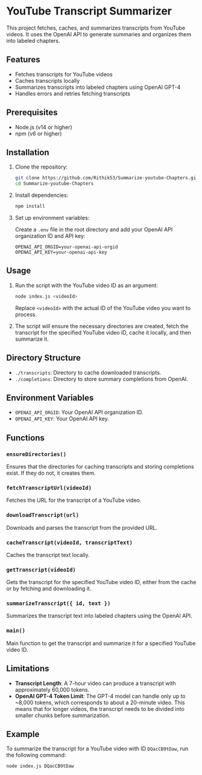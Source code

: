 # YouTube Transcript Summarizer

This project fetches, caches, and summarizes transcripts from YouTube videos. It uses the OpenAI API to generate summaries and organizes them into labeled chapters.

## Features

- Fetches transcripts for YouTube videos
- Caches transcripts locally
- Summarizes transcripts into labeled chapters using OpenAI GPT-4
- Handles errors and retries fetching transcripts

## Prerequisites

- Node.js (v14 or higher)
- npm (v6 or higher)

## Installation

1. Clone the repository:
    ```bash
    git clone https://github.com/Rithik53/Summarize-youtube-Chapters.git
    cd Summarize-youtube-Chapters
    ```

2. Install dependencies:
    ```bash
    npm install
    ```

3. Set up environment variables:

   Create a `.env` file in the root directory and add your OpenAI API organization ID and API key:
    ```env
    OPENAI_API_ORGID=your-openai-api-orgid
    OPENAI_API_KEY=your-openai-api-key
    ```

## Usage

1. Run the script with the YouTube video ID as an argument:
    ```bash
    node index.js <videoId>
    ```
   Replace `<videoId>` with the actual ID of the YouTube video you want to process.

2. The script will ensure the necessary directories are created, fetch the transcript for the specified YouTube video ID, cache it locally, and then summarize it.

## Directory Structure

- `./transcripts`: Directory to cache downloaded transcripts.
- `./completions`: Directory to store summary completions from OpenAI.

## Environment Variables

- `OPENAI_API_ORGID`: Your OpenAI API organization ID.
- `OPENAI_API_KEY`: Your OpenAI API key.

## Functions

### `ensureDirectories()`

Ensures that the directories for caching transcripts and storing completions exist. If they do not, it creates them.

### `fetchTranscriptUrl(videoId)`

Fetches the URL for the transcript of a YouTube video.

### `downloadTranscript(url)`

Downloads and parses the transcript from the provided URL.

### `cacheTranscript(videoId, transcriptText)`

Caches the transcript text locally.

### `getTranscript(videoId)`

Gets the transcript for the specified YouTube video ID, either from the cache or by fetching and downloading it.

### `summarizeTranscript({ id, text })`

Summarizes the transcript text into labeled chapters using the OpenAI API.

### `main()`

Main function to get the transcript and summarize it for a specified YouTube video ID.

## Limitations

- **Transcript Length**: A 7-hour video can produce a transcript with approximately 60,000 tokens.
- **OpenAI GPT-4 Token Limit**: The GPT-4 model can handle only up to ~8,000 tokens, which corresponds to about a 20-minute video. This means that for longer videos, the transcript needs to be divided into smaller chunks before summarization.

## Example

To summarize the transcript for a YouTube video with ID `DQacCB9tDaw`, run the following command:
```bash
node index.js DQacCB9tDaw
